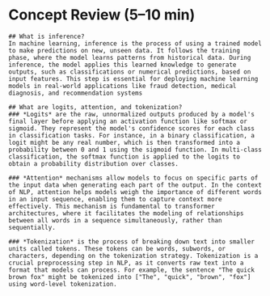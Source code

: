 # Concept Review (5–10 min)

    ## What is inference?
    In machine learning, inference is the process of using a trained model to make predictions on new, unseen data. It follows the training phase, where the model learns patterns from historical data. During inference, the model applies this learned knowledge to generate outputs, such as classifications or numerical predictions, based on input features. This step is essential for deploying machine learning models in real-world applications like fraud detection, medical diagnosis, and recommendation systems

    ## What are logits, attention, and tokenization?
    ### *Logits* are the raw, unnormalized outputs produced by a model's final layer before applying an activation function like softmax or sigmoid. They represent the model's confidence scores for each class in classification tasks. For instance, in a binary classification, a logit might be any real number, which is then transformed into a probability between 0 and 1 using the sigmoid function. In multi-class classification, the softmax function is applied to the logits to obtain a probability distribution over classes.

    ### *Attention* mechanisms allow models to focus on specific parts of the input data when generating each part of the output. In the context of NLP, attention helps models weigh the importance of different words in an input sequence, enabling them to capture context more effectively. This mechanism is fundamental to transformer architectures, where it facilitates the modeling of relationships between all words in a sequence simultaneously, rather than sequentially.

    ### *Tokenization* is the process of breaking down text into smaller units called tokens. These tokens can be words, subwords, or characters, depending on the tokenization strategy. Tokenization is a crucial preprocessing step in NLP, as it converts raw text into a format that models can process. For example, the sentence "The quick brown fox" might be tokenized into ["The", "quick", "brown", "fox"] using word-level tokenization.
